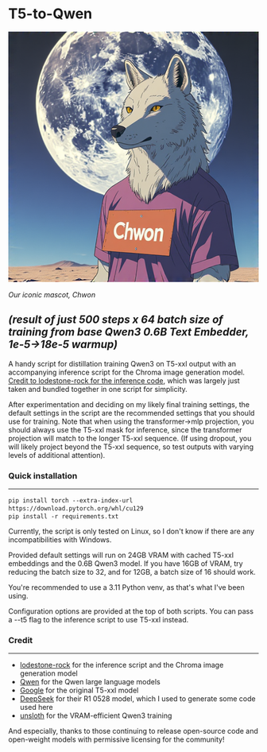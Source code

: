 # T5-to-Qwen

![Chwon](trans_pt_18e5_TM.png)

_Our iconic mascot, Chwon_

_(result of just 500 steps x 64 batch size of training from base Qwen3 0.6B Text Embedder, 1e-5->18e-5 warmup)_
---

A handy script for distillation training Qwen3 on T5-xxl output with an accompanying inference script for the Chroma image generation model. [Credit to lodestone-rock for the inference code](https://github.com/lodestone-rock/flow/tree/master), which was largely just taken and bundled together in one script for simplicity.

After experimentation and deciding on my likely final training settings, the default settings in the script are the recommended settings that you should use for training. Note that when using the transformer->mlp projection, you should always use the T5-xxl mask for inference, since the transformer projection will match to the longer T5-xxl sequence. (If using dropout, you will likely project beyond the T5-xxl sequence, so test outputs with varying levels of additional attention).

### Quick installation
---
```
pip install torch --extra-index-url https://download.pytorch.org/whl/cu129
pip install -r requirements.txt
```
Currently, the script is only tested on Linux, so I don't know if there are any incompatibilities with Windows.

Provided default settings will run on 24GB VRAM with cached T5-xxl embeddings and the 0.6B Qwen3 model. If you have 16GB of VRAM, try reducing the batch size to 32, and for 12GB, a batch size of 16 should work.

You're recommended to use a 3.11 Python venv, as that's what I've been using. 

Configuration options are provided at the top of both scripts. You can pass a --t5 flag to the inference script to use T5-xxl instead.

### Credit
---
- [lodestone-rock](https://huggingface.co/lodestones) for the inference script and the Chroma image generation model
- [Qwen](https://huggingface.co/Qwen) for the Qwen large language models
- [Google](https://huggingface.co/google) for the original T5-xxl model
- [DeepSeek](https://huggingface.co/deepseek-ai) for their R1 0528 model, which I used to generate some code used here
- [unsloth](https://huggingface.co/unsloth) for the VRAM-efficient Qwen3 training

And especially, thanks to those continuing to release open-source code and open-weight models with permissive licensing for the community!
